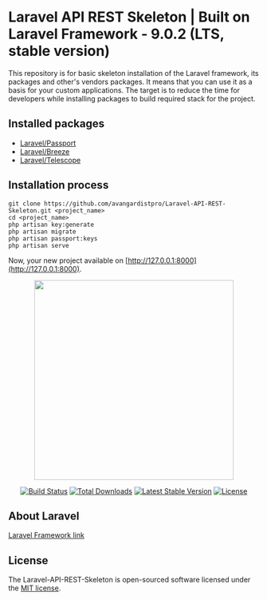 # Laravel API REST Skeleton | Built on Laravel Framework - 9.0.2 (LTS, stable version)

This repository is for basic skeleton installation of the Laravel framework, its packages and other's vendors packages. It means that you can use it as a basis for your custom applications. The target is to reduce the time for developers while installing packages to build required stack for the project.


## Installed packages

- [Laravel/Passport](https://github.com/laravel/passport)
- [Laravel/Breeze](https://github.com/laravel/breeze)
- [Laravel/Telescope](https://github.com/laravel/telescope)


## Installation process

```
git clone https://github.com/avangardistpro/Laravel-API-REST-Skeleton.git <project_name>
cd <project_name>
php artisan key:generate
php artisan migrate
php artisan passport:keys
php artisan serve
```
Now, your new project available on [http://127.0.0.1:8000](http://127.0.0.1:8000).


<p align="center"><a href="https://laravel.com" target="_blank"><img src="https://raw.githubusercontent.com/laravel/art/master/logo-lockup/5%20SVG/2%20CMYK/1%20Full%20Color/laravel-logolockup-cmyk-red.svg" width="400"></a></p>

<p align="center">
<a href="https://travis-ci.org/laravel/framework"><img src="https://travis-ci.org/laravel/framework.svg" alt="Build Status"></a>
<a href="https://packagist.org/packages/laravel/framework"><img src="https://img.shields.io/packagist/dt/laravel/framework" alt="Total Downloads"></a>
<a href="https://packagist.org/packages/laravel/framework"><img src="https://img.shields.io/packagist/v/laravel/framework" alt="Latest Stable Version"></a>
<a href="https://packagist.org/packages/laravel/framework"><img src="https://img.shields.io/packagist/l/laravel/framework" alt="License"></a>
</p>

## About Laravel

[Laravel Framework link](https://github.com/laravel/laravel)


## License

The Laravel-API-REST-Skeleton is open-sourced software licensed under the [MIT license](https://opensource.org/licenses/MIT).
